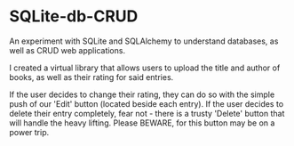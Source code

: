 # SQLite-db-CRUD

An experiment with SQLite and SQLAlchemy to understand databases, as well as CRUD web applications. 

I created a virtual library that allows users to upload the title and author of books, as well as their rating for said entries. 

If the user decides to change their rating, they can do so with the simple push of our 'Edit' button (located beside each entry).
If the user decides to delete their entry completely, fear not - there is a trusty 'Delete' button that will handle the heavy lifting. Please BEWARE, for this button may be on a power trip. 
